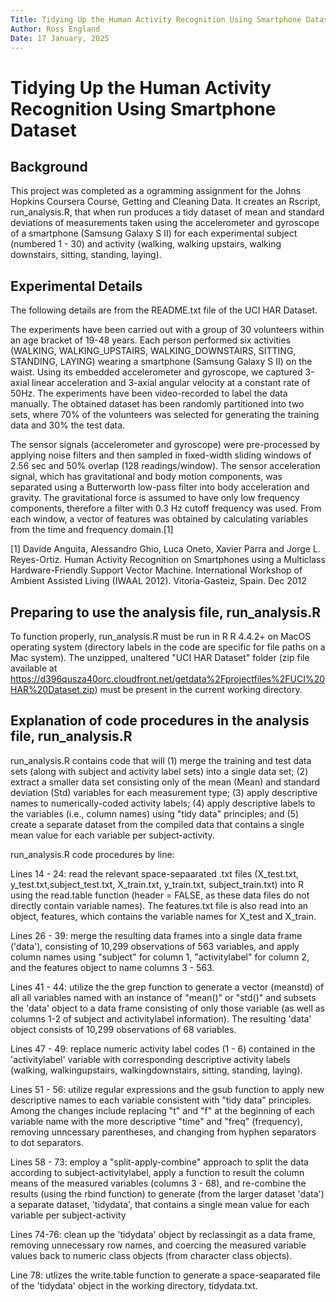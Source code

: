 ```yaml
---
Title: Tidying Up the Human Activity Recognition Using Smartphone Dataset
Author: Ross England
Date: 17 January, 2025
---
```



# Tidying Up the Human Activity Recognition Using Smartphone Dataset

## Background
This project was completed as a ogramming assignment for the Johns Hopkins 
Coursera Course, Getting and Cleaning Data. It creates an Rscript, run_analysis.R,
that when run produces a tidy dataset of mean and standard deviations of
measurements taken using the accelerometer and gyroscope of a smartphone
(Samsung Galaxy S II)
for each experimental subject (numbered 1 - 30) and activity (walking,
walking upstairs, walking downstairs, sitting, standing, laying).

## Experimental Details
The following details are from the README.txt file of the UCI HAR Dataset.

The experiments have been carried out with a group of 30 volunteers within an
age bracket of 19-48 years. Each person performed six activities
(WALKING, WALKING_UPSTAIRS, WALKING_DOWNSTAIRS, SITTING, STANDING, LAYING) 
wearing a smartphone (Samsung Galaxy S II) on the waist. Using its embedded 
accelerometer and gyroscope, we captured 3-axial linear acceleration and 3-axial
angular velocity at a constant rate of 50Hz. The experiments have been
video-recorded to label the data manually. The obtained dataset has been
randomly partitioned into two sets, where 70% of the volunteers was selected
for generating the training data and 30% the test data. 

The sensor signals (accelerometer and gyroscope) were pre-processed by applying
noise filters and then sampled in fixed-width sliding windows of 2.56 sec and
50% overlap (128 readings/window). The sensor acceleration signal, which has
gravitational and body motion components, was separated using a Butterworth
low-pass filter into body acceleration and gravity. The gravitational force
is assumed to have only low frequency components, therefore a filter with 0.3 Hz
cutoff frequency was used. From each window, a vector of features was obtained
by calculating variables from the time and frequency domain.[1]

[1] Davide Anguita, Alessandro Ghio, Luca Oneto, Xavier Parra and Jorge L. 
Reyes-Ortiz. Human Activity Recognition on Smartphones using a Multiclass
Hardware-Friendly Support Vector Machine. International Workshop of Ambient
Assisted Living (IWAAL 2012). Vitoria-Gasteiz, Spain. Dec 2012

## Preparing to use the analysis file, run_analysis.R
To function properly, run_analysis.R must be run in R R 4.4.2+ on MacOS operating
system (directory labels in the code are specific for file paths on a Mac system).
The unzipped, unaltered "UCI HAR Dataset" folder
(zip file available at  
https://d396qusza40orc.cloudfront.net/getdata%2Fprojectfiles%2FUCI%20HAR%20Dataset.zip)
must be present in the current working directory. 

## Explanation of code procedures in the analysis file, run_analysis.R
run_analysis.R contains code that will (1) merge the training and test data sets
(along with subject and activity label sets) into a single data set; (2) extract
a smaller data set consisting only of the mean (Mean) and standard deviation
(Std) variables for each measurement type; (3) apply descriptive names to 
numerically-coded activity labels; (4) apply descriptive labels to the variables
(i.e., column names) using "tidy data" principles; and (5) create a separate dataset
from the compiled data that contains a single mean value for each variable per 
subject-activity. 

run_analysis.R code procedures by line: 


Lines 14 - 24: read the relevant space-sepaarated .txt files
(X_test.txt, y_test.txt,subject_test.txt, X_train.txt, y_train.txt,
subject_train.txt) into R using the read.table function (header = FALSE, as
these data files do not directly contain variable names). The features.txt file
is also read into an object, features, which contains the variable names for
X_test and X_train. 

Lines 26 - 39: merge the resulting data frames into a single data frame ('data'),
consisting of 10,299 observations of 563 variables,
and apply column names using "subject" for column 1, "activitylabel" for column 2,
and the features object to name columns 3 - 563.

Lines 41 - 44: utilize the the grep function to generate a vector (meanstd) of all
all variables named with an instance of "mean()" or "std()" and subsets the 'data'
object to a data frame consisting of only those variable (as well as columns 1-2
of subject and activitylabel information). The resulting 'data' object consists of
10,299 observations of 68 variables. 

Lines 47 - 49: replace numeric activity label codes (1 - 6) contained in the
'activitylabel' variable with corresponding descriptive activity labels (walking,
walkingupstairs, walkingdownstairs, sitting, standing, laying). 

Lines 51 - 56: utilize regular expressions and the gsub function to apply
new descriptive names to each variable consistent with "tidy data" principles. 
Among the changes include replacing "t" and "f" at the beginning of each variable
name with the more descriptive "time" and "freq" (frequency), removing unncessary
parentheses, and changing from hyphen separators to dot separators. 

Lines 58 - 73: employ a "split-apply-combine" approach to split the data according
to subject-activitylabel, apply a function to result the column means of the 
measured variables (columns 3 - 68), and re-combine the results (using the rbind
function) to generate (from the larger dataset 'data') a separate dataset,
'tidydata', that contains a single mean value for each variable per subject-activity

Lines 74-76: clean up the 'tidydata' object by reclassingit as a data frame, 
removing unnecessary row names, and coercing the measured variable values
back to numeric class objects (from character class objects).

Line 78: utlizes the write.table function to generate a space-seaparated file
of the 'tidydata' object in the working directory, tidydata.txt.


